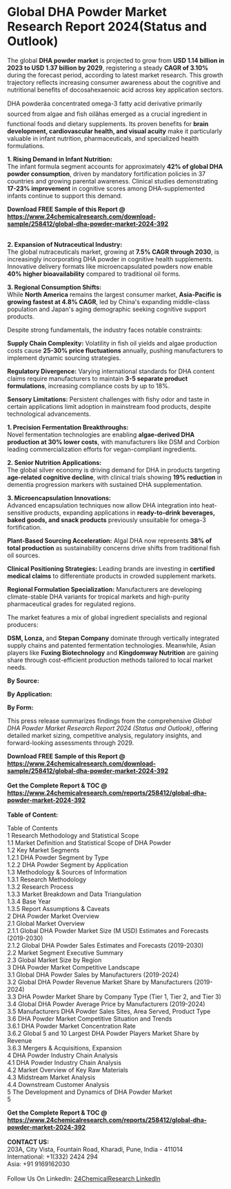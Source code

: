 <h1>Global DHA Powder Market Research Report 2024(Status and Outlook)</h1><p>The global <strong>DHA powder market</strong> is projected to grow from <strong>USD 1.14 billion in 2023 to USD 1.37 billion by 2029</strong>, registering a steady <strong>CAGR of 3.10%</strong> during the forecast period, according to latest market research. This growth trajectory reflects increasing consumer awareness about the cognitive and nutritional benefits of docosahexaenoic acid across key application sectors.</p><p>DHA powderâa concentrated omega-3 fatty acid derivative primarily sourced from algae and fish oilâhas emerged as a crucial ingredient in functional foods and dietary supplements. Its proven benefits for <strong>brain development, cardiovascular health, and visual acuity</strong> make it particularly valuable in infant nutrition, pharmaceuticals, and specialized health formulations.</p><p><strong>1. Rising Demand in Infant Nutrition:</strong><br>
The infant formula segment accounts for approximately <strong>42% of global DHA powder consumption</strong>, driven by mandatory fortification policies in 37 countries and growing parental awareness. Clinical studies demonstrating <strong>17-23% improvement</strong> in cognitive scores among DHA-supplemented infants continue to support this demand.</p><div><b>Download FREE Sample of this Report @ 
            <a href="https://www.24chemicalresearch.com/download-sample/258412/global-dha-powder-market-2024-392">
            https://www.24chemicalresearch.com/download-sample/258412/global-dha-powder-market-2024-392</a></b></div><br><p><strong>2. Expansion of Nutraceutical Industry:</strong><br>
The global nutraceuticals market, growing at <strong>7.5% CAGR through 2030</strong>, is increasingly incorporating DHA powder in cognitive health supplements. Innovative delivery formats like microencapsulated powders now enable <strong>40% higher bioavailability</strong> compared to traditional oil forms.</p><p><strong>3. Regional Consumption Shifts:</strong><br>
While <strong>North America</strong> remains the largest consumer market, <strong>Asia-Pacific is growing fastest at 4.8% CAGR</strong>, led by China's expanding middle-class population and Japan's aging demographic seeking cognitive support products.</p><p>Despite strong fundamentals, the industry faces notable constraints:</p><p><strong>Supply Chain Complexity:</strong> Volatility in fish oil yields and algae production costs cause <strong>25-30% price fluctuations</strong> annually, pushing manufacturers to implement dynamic sourcing strategies.</p><p><strong>Regulatory Divergence:</strong> Varying international standards for DHA content claims require manufacturers to maintain <strong>3-5 separate product formulations</strong>, increasing compliance costs by up to 18%.</p><p><strong>Sensory Limitations:</strong> Persistent challenges with fishy odor and taste in certain applications limit adoption in mainstream food products, despite technological advancements.</p><p><strong>1. Precision Fermentation Breakthroughs:</strong><br>
Novel fermentation technologies are enabling <strong>algae-derived DHA production at 30% lower costs</strong>, with manufacturers like DSM and Corbion leading commercialization efforts for vegan-compliant ingredients.</p><p><strong>2. Senior Nutrition Applications:</strong><br>
The global silver economy is driving demand for DHA in products targeting <strong>age-related cognitive decline</strong>, with clinical trials showing <strong>19% reduction</strong> in dementia progression markers with sustained DHA supplementation.</p><p><strong>3. Microencapsulation Innovations:</strong><br>
Advanced encapsulation techniques now allow DHA integration into heat-sensitive products, expanding applications in <strong>ready-to-drink beverages, baked goods, and snack products</strong> previously unsuitable for omega-3 fortification.</p><p><strong>Plant-Based Sourcing Acceleration:</strong> Algal DHA now represents <strong>38% of total production</strong> as sustainability concerns drive shifts from traditional fish oil sources.</p><p><strong>Clinical Positioning Strategies:</strong> Leading brands are investing in <strong>certified medical claims</strong> to differentiate products in crowded supplement markets.</p><p><strong>Regional Formulation Specialization:</strong> Manufacturers are developing climate-stable DHA variants for tropical markets and high-purity pharmaceutical grades for regulated regions.</p><p>The market features a mix of global ingredient specialists and regional producers:</p><p><strong>DSM, Lonza,</strong> and <strong>Stepan Company</strong> dominate through vertically integrated supply chains and patented fermentation technologies. Meanwhile, Asian players like <strong>Fuxing Biotechnology</strong> and <strong>Kingdomway Nutrition</strong> are gaining share through cost-efficient production methods tailored to local market needs.</p><p><strong>By Source:</strong></p><p><strong>By Application:</strong></p><p><strong>By Form:</strong></p><p>This press release summarizes findings from the comprehensive <em>Global DHA Powder Market Research Report 2024 (Status and Outlook)</em>, offering detailed market sizing, competitive analysis, regulatory insights, and forward-looking assessments through 2029.</p><div><b>Download FREE Sample of this Report @ 
            <a href="https://www.24chemicalresearch.com/download-sample/258412/global-dha-powder-market-2024-392">
            https://www.24chemicalresearch.com/download-sample/258412/global-dha-powder-market-2024-392</a></b></div><br><div><b>Get the Complete Report & TOC @ 
            <a href="https://www.24chemicalresearch.com/reports/258412/global-dha-powder-market-2024-392">
            https://www.24chemicalresearch.com/reports/258412/global-dha-powder-market-2024-392</a></b></div><br>
            <b>Table of Content:</b><p>Table of Contents<br />
1 Research Methodology and Statistical Scope<br />
1.1 Market Definition and Statistical Scope of DHA Powder<br />
1.2 Key Market Segments<br />
1.2.1 DHA Powder Segment by Type<br />
1.2.2 DHA Powder Segment by Application<br />
1.3 Methodology & Sources of Information<br />
1.3.1 Research Methodology<br />
1.3.2 Research Process<br />
1.3.3 Market Breakdown and Data Triangulation<br />
1.3.4 Base Year<br />
1.3.5 Report Assumptions & Caveats<br />
2 DHA Powder Market Overview<br />
2.1 Global Market Overview<br />
2.1.1 Global DHA Powder Market Size (M USD) Estimates and Forecasts (2019-2030)<br />
2.1.2 Global DHA Powder Sales Estimates and Forecasts (2019-2030)<br />
2.2 Market Segment Executive Summary<br />
2.3 Global Market Size by Region<br />
3 DHA Powder Market Competitive Landscape<br />
3.1 Global DHA Powder Sales by Manufacturers (2019-2024)<br />
3.2 Global DHA Powder Revenue Market Share by Manufacturers (2019-2024)<br />
3.3 DHA Powder Market Share by Company Type (Tier 1, Tier 2, and Tier 3)<br />
3.4 Global DHA Powder Average Price by Manufacturers (2019-2024)<br />
3.5 Manufacturers DHA Powder Sales Sites, Area Served, Product Type<br />
3.6 DHA Powder Market Competitive Situation and Trends<br />
3.6.1 DHA Powder Market Concentration Rate<br />
3.6.2 Global 5 and 10 Largest DHA Powder Players Market Share by Revenue<br />
3.6.3 Mergers & Acquisitions, Expansion<br />
4 DHA Powder Industry Chain Analysis<br />
4.1 DHA Powder Industry Chain Analysis<br />
4.2 Market Overview of Key Raw Materials<br />
4.3 Midstream Market Analysis<br />
4.4 Downstream Customer Analysis<br />
5 The Development and Dynamics of DHA Powder Market <br />
5</p><div><b>Get the Complete Report & TOC @ 
            <a href="https://www.24chemicalresearch.com/reports/258412/global-dha-powder-market-2024-392">
            https://www.24chemicalresearch.com/reports/258412/global-dha-powder-market-2024-392</a></b></div><br><b>CONTACT US:</b><br>
            203A, City Vista, Fountain Road, Kharadi, Pune, India - 411014<br>
            International: +1(332) 2424 294<br>
            Asia: +91 9169162030 <br><br>
            Follow Us On LinkedIn: <a href="https://www.linkedin.com/company/24chemicalresearch/">24ChemicalResearch LinkedIn</a>